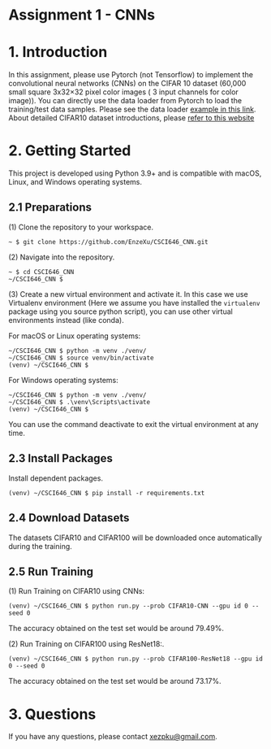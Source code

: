 Assignment 1 - CNNs
===

# 1. Introduction
In this assignment, please use Pytorch (not Tensorflow) to implement the convolutional neural networks (CNNs) on the CIFAR 10 dataset (60,000 small square 3x32×32 pixel color images ( 3 input channels for color image)). You can directly use the data loader from Pytorch to load the training/test data samples. Please see the data loader [example in this link](https://www.notion.so/Assignment-1-CNNs-Work-Individually-fc70ab851ccd4c039c7780239b3a7f10?pvs=4#031daf3ef9474edd85a802a5ded6b84c).  About detailed CIFAR10 dataset introductions, please [refer to this website](https://www.notion.so/Assignment-1-CNNs-Work-Individually-fc70ab851ccd4c039c7780239b3a7f10?pvs=4#031daf3ef9474edd85a802a5ded6b84c)

# 2. Getting Started

This project is developed using Python 3.9+ and is compatible with macOS, Linux, and Windows operating systems.

## 2.1 Preparations

(1) Clone the repository to your workspace.

```shell
~ $ git clone https://github.com/EnzeXu/CSCI646_CNN.git
```

(2) Navigate into the repository.
```shell
~ $ cd CSCI646_CNN
~/CSCI646_CNN $
```

(3) Create a new virtual environment and activate it. In this case we use Virtualenv environment (Here we assume you have installed the `virtualenv` package using you source python script), you can use other virtual environments instead (like conda).

For macOS or Linux operating systems:
```shell
~/CSCI646_CNN $ python -m venv ./venv/
~/CSCI646_CNN $ source venv/bin/activate
(venv) ~/CSCI646_CNN $ 
```

For Windows operating systems:

```shell
~/CSCI646_CNN $ python -m venv ./venv/
~/CSCI646_CNN $ .\venv\Scripts\activate
(venv) ~/CSCI646_CNN $ 
```

You can use the command deactivate to exit the virtual environment at any time.

## 2.3 Install Packages

Install dependent packages.
```shell
(venv) ~/CSCI646_CNN $ pip install -r requirements.txt
```


## 2.4 Download Datasets

The datasets CIFAR10 and CIFAR100 will be downloaded once automatically during the training.


## 2.5 Run Training

(1) Run Training on CIFAR10 using CNNs:

```shell
(venv) ~/CSCI646_CNN $ python run.py --prob CIFAR10-CNN --gpu id 0 --seed 0
```

The accuracy obtained on the test set would be around 79.49%.

(2) Run Training on CIFAR100 using ResNet18:.
```shell
(venv) ~/CSCI646_CNN $ python run.py --prob CIFAR100-ResNet18 --gpu id 0 --seed 0
```

The accuracy obtained on the test set would be around 73.17%.


# 3. Questions

If you have any questions, please contact xezpku@gmail.com.